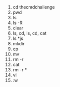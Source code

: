 1. cd thecmdchallenge
2. pwd
3. ls
4. ls -R
5. clear
6. ls, cd, ls, cd, cat
7. ls *js
8. mkdir
9. cp
10. mv
11. rm -r
12. cat
13. rm -r * 
14. vi
15. :w

